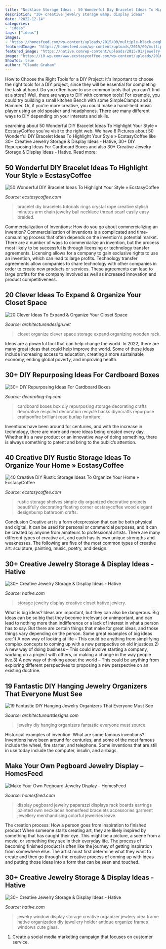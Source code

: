 ```yaml
---
title: "Necklace Storage Ideas : 50 Wonderful Diy Bracelet Ideas To Highlight Your Style » Ecstasycoffee"
description: "30+ creative jewelry storage &amp; display ideas"
date: "2022-12-14"
categories:
- "ideas"
tags: ["ideas"]
images:
- "https://homesfeed.com/wp-content/uploads/2015/09/multiple-black-pegboard-jewelry-displays-beautiful-colorful-necklaces-earrings-bracelets-colorful-brooches.jpg"
featuredImage: "https://homesfeed.com/wp-content/uploads/2015/09/multiple-black-pegboard-jewelry-displays-beautiful-colorful-necklaces-earrings-bracelets-colorful-brooches.jpg"
featured_image: "https://hative.com/wp-content/uploads/2015/01/jewelry-storage-display-ideas/7-old-window-jewlery-organizer.jpg"
image: "https://i0.wp.com/www.ecstasycoffee.com/wp-content/uploads/2016/08/Crystal-Bracelet.jpeg"
ShowToc: true
author: "Claude Graham"
---
```



How to Choose the Right Tools for a DIY Project: It's important to choose the right tools for a DIY project, since they will be essential for completing the task at hand.
Do you often have to use common tools that you can't find at a store? Well, there are ways to DIY with common tools! For example, you could try building a small kitchen Bench with some SimpleClamps and a Hammer. Or, if you're more creative, you could make a hand-held music player using an old speaker and headphones. There are many different ways to DIY depending on your interests and skills.

	

		
searching about 50 Wonderful DIY Bracelet Ideas To Highlight Your Style » EcstasyCoffee you've visit to the right web. We have 8 Pictures about 50 Wonderful DIY Bracelet Ideas To Highlight Your Style » EcstasyCoffee like 30+ Creative Jewelry Storage &amp; Display Ideas - Hative, 30+ DIY Repurposing Ideas For Cardboard Boxes and also 30+ Creative Jewelry Storage &amp; Display Ideas - Hative. Read more:
		
    
## 50 Wonderful DIY Bracelet Ideas To Highlight Your Style » EcstasyCoffee

<img loading=lazy src="https://i0.wp.com/www.ecstasycoffee.com/wp-content/uploads/2016/08/Crystal-Bracelet.jpeg" onerror="this.onerror=null;this.src='https://tse1.mm.bing.net/th?id=OIP._SUxzgv7RkKjuAn1jP8zHgHaJ5&amp;pid=15.1';" alt="50 Wonderful DIY Bracelet Ideas To Highlight Your Style » EcstasyCoffee">

_Source: ecstasycoffee.com_

>bracelet diy bracelets tutorials rings crystal rope creative stylish minutes arm chain jewelry ball necklace thread scarf easily easy braided. 

	

Commercialization of Inventions: How do you go about commercializing an invention?
Commercialization of inventions is a complicated and time-consuming process that often depends on the invention's potential market. There are a number of ways to commercialize an invention, but the process most likely to be successful is through licensing or technology transfer agreements. Licensing allows for a company to gain exclusive rights to use an invention, which can lead to large profits. Technology transfer agreements allow companies to share technology with other companies in order to create new products or services. These agreements can lead to large profits for the company involved as well as increased innovation and product competitiveness.

    
## 20 Clever Ideas To Expand &amp; Organize Your Closet Space

<img loading=lazy src="https://cdn.architecturendesign.net/wp-content/uploads/2015/07/AD-Closet-Organizing-Ideas-10.jpg" onerror="this.onerror=null;this.src='https://tse1.mm.bing.net/th?id=OIP.ahNVah62Yx0uVuiBSMuH5QHaJ3&amp;pid=15.1';" alt="20 Clever Ideas To Expand &amp; Organize Your Closet Space">

_Source: architecturendesign.net_

>closet organize clever space storage expand organizing wooden rack. 

	

Ideas are a powerful tool that can help change the world. In 2022, there are many great ideas that could help improve the world. Some of these ideas include increasing access to education, creating a more sustainable economy, ending global poverty, and improving health.

    
## 30+ DIY Repurposing Ideas For Cardboard Boxes

<img loading=lazy src="http://decorating-hq.com/wp-content/uploads/ideas-cardboard-boxes-17.jpg" onerror="this.onerror=null;this.src='https://tse3.mm.bing.net/th?id=OIP.wr6MwPPc_i_EWVmZbh_-pQHaLH&amp;pid=15.1';" alt="30+ DIY Repurposing Ideas For Cardboard Boxes">

_Source: decorating-hq.com_

>cardboard boxes box diy repurposing storage decorating crafts decorative recycled decoration recycle hacks diyncrafts repurpose craftsonfire brilliant read burlap furniture. 

	

Inventions have been around for centuries, and with the increase in technology, there are more and more ideas being created every day. Whether it’s a new product or an innovative way of doing something, there is always something to patent and bring to the public’s attention.

    
## 40 Creative DIY Rustic Storage Ideas To Organize Your Home » EcstasyCoffee

<img loading=lazy src="https://i0.wp.com/www.ecstasycoffee.com/wp-content/uploads/2016/08/Simple-rustic-shelves.jpg?resize=750%2C1434" onerror="this.onerror=null;this.src='https://tse2.mm.bing.net/th?id=OIP.ZPFVgoIqwa4bhFkZUR8hkwHaOK&amp;pid=15.1';" alt="40 Creative DIY Rustic Storage Ideas To Organize Your Home » EcstasyCoffee">

_Source: ecstasycoffee.com_

>rustic storage shelves simple diy organized decorative projects beautifully decorating floating corner ecstasycoffee wood elegant designbump bathroom crafts. 

	

Conclusion
Creative art is a form ofexpression that can be both physical and digital. It can be used for personal or commercial purposes, and it can be created by anyone from amateurs to professional artists. There are many different types of creative art, and each has its own unique strengths and weaknesses. The following are five of the most common types of creative art: sculpture, painting, music, poetry, and design.

    
## 30+ Creative Jewelry Storage &amp; Display Ideas - Hative

<img loading=lazy src="https://hative.com/wp-content/uploads/2015/01/jewelry-storage-display-ideas/19-closet-jewlery-storage.jpg" onerror="this.onerror=null;this.src='https://tse3.mm.bing.net/th?id=OIP.CcOPw0UBFo31M4naFHWcrwHaLH&amp;pid=15.1';" alt="30+ Creative Jewelry Storage &amp; Display Ideas - Hative">

_Source: hative.com_

>storage jewelry display creative closet hative jewlery. 

	

What is big ideas?
Ideas are important, but they can also be dangerous. Big ideas can be so big that they become irrelevant or unimportant, and can lead to nothing more than indifference or a lack of interest in what a person has to say. But there are certain things that make for great ideas, and those things vary depending on the person. Some great examples of big ideas are:1) A new way of looking at life – This could be anything from simplifying complex concepts to coming up with a new perspective on old injustices.2) A new way of doing business – This could involve starting a company, working on a project with others, or making a change in the way people live.3) A new way of thinking about the world – This could be anything from exploring different perspectives to proposing a new perspective on an existing doctrine.

    
## 19 Fantastic DIY Hanging Jewelry Organizers That Everyone Must See

<img loading=lazy src="http://www.architectureartdesigns.com/wp-content/uploads/2016/03/6-4.jpg" onerror="this.onerror=null;this.src='https://tse2.mm.bing.net/th?id=OIP.IyyTiO_jp85nRyPwVK2fQAHaLH&amp;pid=15.1';" alt="19 Fantastic DIY Hanging Jewelry Organizers That Everyone Must See">

_Source: architectureartdesigns.com_

>jewelry diy hanging organizers fantastic everyone must source. 

	

Historical examples of invention: What are some famous inventions?
Inventions have been around for centuries, and some of the most famous include the wheel, fire starter, and telephone. Some inventions that are still in use today include the computer, insulin, and airbags.

    
## Make Your Own Pegboard Jewelry Display – HomesFeed

<img loading=lazy src="https://homesfeed.com/wp-content/uploads/2015/09/multiple-black-pegboard-jewelry-displays-beautiful-colorful-necklaces-earrings-bracelets-colorful-brooches.jpg" onerror="this.onerror=null;this.src='https://tse1.mm.bing.net/th?id=OIP.EVsUQkJWLTnmPp7P6-J25wHaE8&amp;pid=15.1';" alt="Make Your Own Pegboard Jewelry Display – HomesFeed">

_Source: homesfeed.com_

>display pegboard jewelry paparazzi displays rack boards earrings painted own necklaces homesfeed bracelets accessories garment jewellery merchandising colorful jewelries leave. 

	

The creation process: How a person goes from inspiration to finished product
When someone starts creating art, they are likely inspired by something that has caught their eye. This might be a picture, a scene from a movie, or something they see in their everyday life. The process of becoming finished product is often like the journey of getting inspiration from somewhere else. The artist must first determine what they want to create and then go through the creative process of coming up with ideas and putting those ideas into a form that can be seen and touched.

    
## 30+ Creative Jewelry Storage &amp; Display Ideas - Hative

<img loading=lazy src="https://hative.com/wp-content/uploads/2015/01/jewelry-storage-display-ideas/7-old-window-jewlery-organizer.jpg" onerror="this.onerror=null;this.src='https://tse2.mm.bing.net/th?id=OIP.xKrukaXhNGuixr3g9MZL6wHaLy&amp;pid=15.1';" alt="30+ Creative Jewelry Storage &amp; Display Ideas - Hative">

_Source: hative.com_

>jewelry window display storage creative organizer jewlery idea frame hative organization diy jewellery holder antique organize frames windows cute glass. 

	

1. Create a social media marketing campaign that focuses on customer service.

